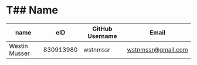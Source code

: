 # T## Name

| name | eID | GitHub Username | Email |
|------|-----|-----------------|-------|
|Westin Musser|830913980|wstnmssr|wstnmssr@gmail.com|
